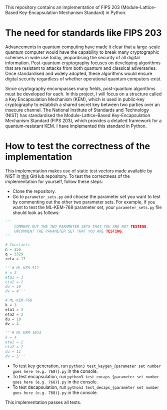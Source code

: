 This repository contains an implementation of FIPS 203 (Module-Lattice-Based Key-Encapsulation Mechanism Standard) in Python. 

# The need for standards like FIPS 203

Advancements in quantum computing have made it clear that a large-scale quantum computer would have the capability to break many cryptographic schemes in wide use today, jeopardising the security of all digital information. Post-quantum cryptography focuses on developing algorithms that are resistant to attacks from both quantum and classical adversaries. Once standardised and widely adopted, these algorithms would ensure digital security regardless of whether operational quantum computers exist.

Since cryptography encompasses many fields, post-quantum algorithms must be developed for each. In this project, I will focus on a structure called a Key Encapsulation Mechanism (KEM), which is used in public-key cryptography to establish a shared secret key between two parties over an insecure channel. The National Institute of Standards and Technology (NIST) has standardised the Module-Lattice-Based Key-Encapsulation Mechanism Standard (FIPS 203), which provides a detailed framework for a quantum-resistant KEM. I have implemented this standard in Python.

# How to test the correctness of the implementation
This implementation makes use of static test vectors made available by NIST in [this](https://github.com/usnistgov/ACVP-Server/tree/master/gen-val/json-files) GitHub repository. To test the correctness of the implementation for yourself, follow these steps:
- Clone the repository.
- Go to `parameter_sets.py` and choose the parameter set you want to test by commenting out the other two parameter sets. For example, if you want to test the ML-KEM-768 parameter set, your `parameter_sets.py` file should look as follows:

```python
'''
    COMMENT OUT THE TWO PARAMETER SETS THAT YOU ARE NOT TESTING.
    UNCOMMENT THE PARAMETER SET THAT YOU ARE TESTING.
'''

# Constants
n = 256
q = 3329
zeta = 17

'''# ML-KEM-512
k = 2
eta1 = 3
eta2 = 2
du = 10
dv = 4'''

# ML-KEM-768
k = 3
eta1 = 2
eta2 = 2
du = 10
dv = 4

'''# ML-KEM-1024
k = 4
eta1 = 2
eta2 = 2
du = 11
dv = 5'''
```
- To test key generation, run `python3 test_keygen_{parameter set number goes here (e.g. 768)}.py` in the console.
- To test encapsulation, run `python3 test_encaps_{parameter set number goes here (e.g. 768)}.py` in the console.
- To test decapsulation, run `python3 test_decaps_{parameter set number goes here (e.g. 768)}.py` in the console.

This implementation passes all tests.
